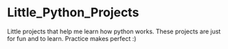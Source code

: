 # Little_Python_Projects

Little projects that help me learn how python works.
These projects are just for fun and to learn.
Practice makes perfect :)
 
